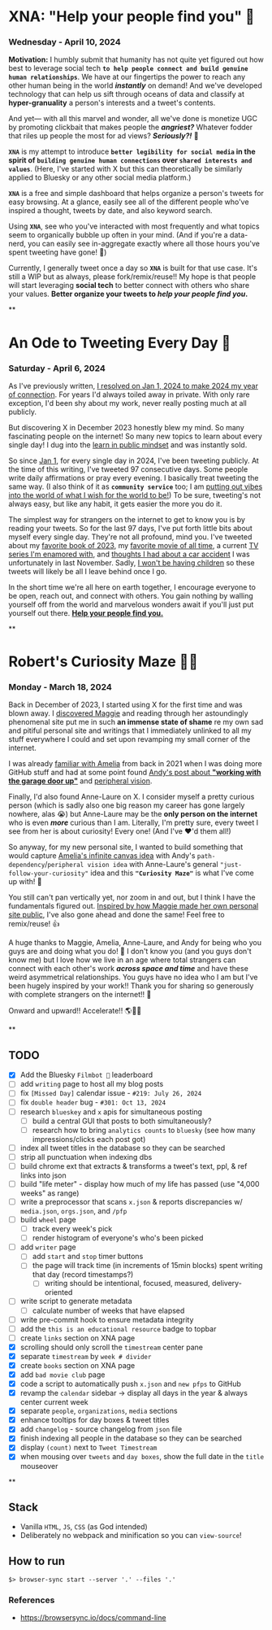 # XNA: "Help your people find you" 🧬
### Wednesday - April 10, 2024
**Motivation:** I humbly submit that humanity has not quite yet figured out how best to leverage social tech **`to help people connect and build genuine human relationships`**. We have at our fingertips the power to reach any other human being in the world ***instantly*** on demand! And we've developed technology that can help us sift through oceans of data and classify at **hyper-granuality** a person's interests and a tweet's contents.

And yet— with all this marvel and wonder, all we've done is monetize UGC by promoting clickbait that makes people the ***angriest?*** Whatever fodder that riles up people the most for ad views? ***Seriously?!*** 🤔

**`XNA`** is my attempt to introduce **`better legibility for social media` in the spirit of `building genuine human connections` over `shared interests and values`**. (Here, I've started with X but this can theoretically be similarly applied to Bluesky or any other social media platform.)

**`XNA`** is a free and simple dashboard that helps organize a person's tweets for easy browsing. At a glance, easily see all of the different people who've inspired a thought, tweets by date, and also keyword search.

Using **`XNA`**, see who you've interacted with most frequently and what topics seem to organically bubble up often in your mind. (And if you're a data-nerd, you can easily see in-aggregate exactly where all those hours you've spent tweeting have gone! 🙂)

Currently, I generally tweet once a day so **`XNA`** is built for that use case. It's still a WIP but as always, please fork/remix/reuse!! My hope is that people will start leveraging **social tech** to better connect with others who share your values. **Better organize your tweets to *help your people find you*.**

**

# An Ode to Tweeting Every Day 💬
### Saturday - April 6, 2024
As I've previously written, [I resolved on Jan 1, 2024 to make 2024 my year of connection](https://r002.github.io/maze?s=p0,p1,p2,p3). For years I'd always toiled away in private. With only rare exception, I'd been shy about my work, never really posting much at all publicly.

But discovering X in December 2023 honestly blew my mind. So many fascinating people on the internet! So many new topics to learn about every single day! I dug into the [learn in public mindset](https://twitter.com/robert_gpt/status/1743505266031612090) and was instantly sold.

So since [Jan 1](https://twitter.com/robert_gpt/status/1742031082495549650), for every single day in 2024, I've been tweeting publicly. At the time of this writing, I've tweeted 97 consecutive days. Some people write daily affirmations or pray every evening. I basically treat tweeting the same way. (I also think of it as **`community service`** too; I am [putting out vibes into the world of what I wish for the world to be!](https://twitter.com/robert_gpt/status/1744922931325534531)) To be sure, tweeting's not always easy, but like any habit, it gets easier the more you do it.

The simplest way for strangers on the internet to get to know you is by reading your tweets. So for the last 97 days, I've put forth little bits about myself every single day. They're not all profound, mind you. I've tweeted about my [favorite book of 2023](https://twitter.com/robert_gpt/status/1776015001842557037), my [favorite movie of all time](https://twitter.com/robert_gpt/status/1745614186271351199), a current [TV series I'm enamored with](https://twitter.com/robert_gpt/status/1775640957179789715), and [thoughts I had about a car accident](https://twitter.com/robert_gpt/status/1761759996688077175) I was unfortunately in last November. Sadly, [I won't be having children](https://r002.github.io/maze?s=p0) so these tweets will likely be all I leave behind once I go.

In the short time we're all here on earth together, I encourage everyone to be open, reach out, and connect with others. You gain nothing by walling yourself off from the world and marvelous wonders await if you'll just put yourself out there. [**Help your people find you.**](https://twitter.com/robert_gpt/status/1754336981226492387)

**

# Robert's Curiosity Maze 🙋‍♂️
### Monday - March 18, 2024
Back in December of 2023, I started using X for the first time and was blown away. I [discovered Maggie](https://twitter.com/robert_gpt/status/1743260664020279427) and reading through her astoundingly phenomenal site put me in such **an immense state of shame** re my own sad and pitiful personal site and writings that I immediately unlinked to all my stuff everywhere I could and set upon revamping my small corner of the internet.

I was already [familiar with Amelia](https://github.com/githubocto/repo-visualizer-demo/issues/1) from back in 2021 when I was doing more GitHub stuff and had at some point found [Andy's post about **"working with the garage door up"**](https://notes.andymatuschak.org/About_these_notes?stackedNotes=z21cgR9K3UcQ5a7yPsj2RUim3oM2TzdBByZu&stackedNotes=z7UeGpBpsZFWDmUq6VQgcB4TDfCUgxgXNuMvM) and [peripheral vision](https://twitter.com/robert_gpt/status/1743505268124594527).

Finally, I'd also found Anne-Laure on X. I consider myself a pretty curious person (which is sadly also one big reason my career has gone largely nowhere, alas 😭) but Anne-Laure may be the **only person on the internet** who is even ***more*** curious than I am. Literally, I'm pretty sure, every tweet I see from her is about curiosity! Every one! (And I've ❤'d them all!)

So anyway, for my new personal site, I wanted to build something that would capture [Amelia's infinite canvas idea](https://wattenberger.com/thoughts/evolving-the-infinite-canvas) with Andy's `path-dependency`/`peripheral vision idea` with Anne-Laure's general `"just-follow-your-curiosity"` idea and this **`"Curiosity Maze"`** is what I've come up with! 🤗

You still can't pan vertically yet, nor zoom in and out, but I think I have the fundamentals figured out. [Inspired by how Maggie made her own personal site public](https://github.com/MaggieAppleton/maggieappleton.com-V2/blob/main/README.md), I've also gone ahead and done the same! Feel free to remix/reuse! 👍

A huge thanks to Maggie, Amelia, Anne-Laure, and Andy for being who you guys are and doing what you do! 🙏 I don't know you (and you guys don't know me) but I love how we live in an age where total strangers can connect with each other's work ***across space and time*** and have these weird asymmetrical relationships. You guys have no idea who I am but I've been hugely inspired by your work!! Thank you for sharing so generously with complete strangers on the internet!! 💙

Onward and upward!! Accelerate!! 🌎🚀✨

**

## TODO
- [x] Add the Bluesky `Filmbot 🍿` leaderboard
- [ ] add  `writing` page to host all my blog posts
- [ ] fix `[Missed Day]` calendar issue - `#219: July 26, 2024`
- [ ] fix `double header` bug - `#301: Oct 13, 2024`
- [ ] research `blueskey` and `x` apis for simultaneous posting
  - [ ] build a central GUI that posts to both simultaneously?
  - [ ] research how to bring `analytics counts` to `bluesky` (see how many impressions/clicks each post got)
- [ ] index all tweet titles in the database so they can be searched
- [ ] strip all punctuation when indexing dbs
- [ ] build chrome ext that extracts & transforms a tweet's text, ppl, & ref links into json
- [ ] build "life meter" - display how much of my life has passed (use "4,000 weeks" as range)
- [ ] write a preprocessor that scans `x.json` & reports discrepancies w/ `media.json`, `orgs.json`, and `/pfp`
- [ ] build `wheel` page
  - [ ] track every week's pick
  - [ ] render histogram of everyone's who's been picked
- [ ] add  `writer` page
  - [ ] add `start` and `stop` timer buttons
  - [ ] the page will track time (in increments of 15min blocks) spent writing that day (record timestamps?)
    - [ ] writing should be intentional, focused, measured, delivery-oriented
- [ ] write script to generate metadata
  - [ ] calculate number of weeks that have elapsed
- [ ] write pre-commit hook to ensure metadata integrity
- [ ] add the `this is an educational resource` badge to topbar
- [ ] create `links` section on XNA page
- [x] scrolling should only scroll the `timestream` center pane
- [x] separate `timestream` by `week # divider`
- [x] create `books` section on XNA page
- [x] add `bad movie club` page
- [x] code a script to automatically push `x.json` and `new pfps` to GitHub
- [x] revamp the `calendar` sidebar -> display all days in the year & always center current week
- [x] separate `people`, `organizations`, `media` sections
- [x] enhance tooltips for day boxes & tweet titles
- [x] add `changelog` - source changelog from `json` file
- [x] finish indexing all people in the database so they can be searched
- [x] display `(count)` next to `Tweet Timestream`
- [x] when mousing over `tweets` and `day boxes`, show the full date in the `title` mouseover

**

## Stack
- Vanilla `HTML`, `JS`, `CSS` (as God intended)
- Deliberately no webpack and minification so you can `view-source`!

## How to run
```
$> browser-sync start --server '.' --files '.'
```

### References
- https://browsersync.io/docs/command-line